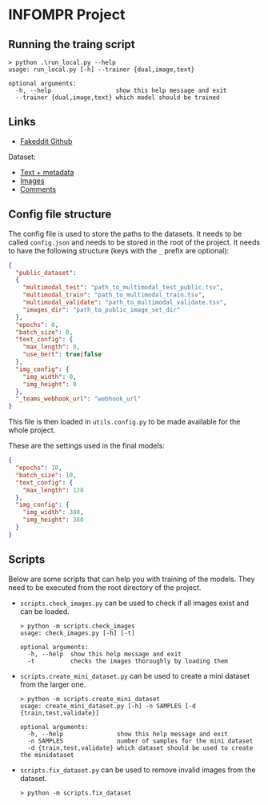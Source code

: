 # INFOMPR Project

## Running the traing script

```
> python .\run_local.py --help        
usage: run_local.py [-h] --trainer {dual,image,text}

optional arguments:
  -h, --help                  show this help message and exit
  --trainer {dual,image,text} which model should be trained
```

## Links
* [Fakeddit Github](https://github.com/entitize/Fakeddit)

Dataset:
* [Text + metadata](https://drive.google.com/drive/folders/1jU7qgDqU1je9Y0PMKJ_f31yXRo5uWGFm?usp=sharing)
* [Images](https://drive.google.com/file/d/1cjY6HsHaSZuLVHywIxD5xQqng33J5S2b/view?usp=sharing)
* [Comments](https://drive.google.com/drive/folders/150sL4SNi5zFK8nmllv5prWbn0LyvLzvo?usp=sharing)

## Config file structure
The config file is used to store the paths to the datasets. 
It needs to be called `config.json` and needs to be stored in the root of the project.
It needs to have the following structure (keys with the `_` prefix are optional):
```json
{
  "public_dataset": 
  {
    "multimodal_test": "path_to_multimodal_test_public.tsv",
    "multimodal_train": "path_to_multimodal_train.tsv",
    "multimodal_validate": "path_to_multimodal_validate.tsv",
    "images_dir": "path_to_public_image_set_dir"
  },
  "epochs": 0,
  "batch_size": 0,
  "text_config": {
    "max_length": 0,
    "use_bert": true|false
  },
  "img_config": {
    "img_width": 0,
    "img_height": 0
  },
  "_teams_webhook_url": "webhook_url"
}
```
This file is then loaded in `utils.config.py` to be made available for the whole project.

These are the settings used in the final models:
```json
{
  "epochs": 10,
  "batch_size": 10,
  "text_config": {
    "max_length": 128
  },
  "img_config": {
    "img_width": 380,
    "img_height": 380
  }
}
```

## Scripts
Below are some scripts that can help you with training of the models.
They need to be executed from the root directory of the project.

* `scripts.check_images.py` can be used to check if all images exist and can be loaded.
  ```
  > python -m scripts.check_images
  usage: check_images.py [-h] [-t]

  optional arguments:
    -h, --help  show this help message and exit
    -t          checks the images thoroughly by loading them
  ```

* `scripts.create_mini_dataset.py` can be used to create a mini dataset from the larger one.
  ```
  > python -m scripts.create_mini_dataset
  usage: create_mini_dataset.py [-h] -n SAMPLES [-d {train,test,validate}]

  optional arguments:
    -h, --help               show this help message and exit
    -n SAMPLES               number of samples for the mini dataset
    -d {train,test,validate} which dataset should be used to create the minidataset
  ```

* `scripts.fix_dataset.py` can be used to remove invalid images from the dataset.
  ```
  > python -m scripts.fix_dataset
  ```
